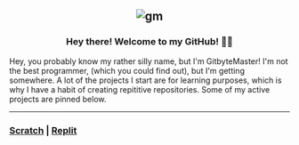<div align=center>

![gm](https://user-images.githubusercontent.com/76265961/200094319-4f6ae2b4-a5b1-43ab-8f3d-2ad4e13de9bc.svg)
---
### Hey there! Welcome to my GitHub! 👋🏾
</div>

Hey, you probably know my rather silly name, but I'm GitbyteMaster! I'm not the best programmer, (which you could find out), but I'm getting somewhere. A lot of the projects I start are for learning purposes, which is why I have a habit of creating repititive repositories. Some of my active projects are pinned below.

---

### [Scratch](https://scratch.mit.edu/users/G_bite_Masters) | [Replit](https://replit.com/@GitbyteMaster)
